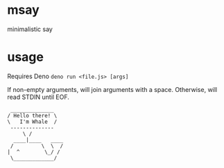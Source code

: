 # msay
minimalistic say  

# usage  

Requires Deno
`deno run <file.js> [args]`

If non-empty arguments, will join arguments with a space. Otherwise, will read STDIN until EOF.  

```
 ______________
/ Hello there! \
\   I'm Whale  /
 --------------
     \ /     
  ____|____   ____
 /         \  \  /
|  ^        \_/ /
 \_____________/
```
